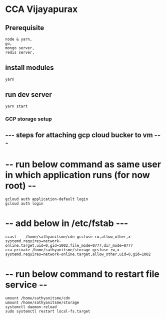 # CCA Vijayapurax

## Prerequisite
```
node & yarn,
go,
mongo server,
redis server,
```

## install modules
`yarn`

## run dev server
`yarn start`


### GCP storage setup
## --- steps for attaching gcp cloud bucker to vm ---

# -- run below command as same user in which application runs (for now root) --
```
gcloud auth application-default login
gcloud auth login
```

# -- add below in /etc/fstab ---
```
ccast    /home/sathyanitsme/cdn gcsfuse rw,allow_other,x-systemd.requires=network-online.target,uid=0,gid=1002,file_mode=0777,dir_mode=0777
cca-private /home/sathyanitsme/storage gcsfuse rw,x-systemd.requires=network-online.target,allow_other,uid=0,gid=1002
```

# -- run below command to restart file service --

```
umount /home/sathyanitsme/cdn
umount /home/sathyanitsme/storage
systemctl daemon-reload
sudo systemctl restart local-fs.target
```


